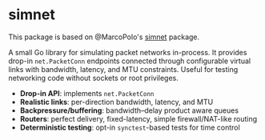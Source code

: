 # simnet

This package is based on @MarcoPolo's [simnet](https://github.com/marcopolo/simnet) package.

A small Go library for simulating packet networks in-process. It provides
drop-in `net.PacketConn` endpoints connected through configurable virtual links
with bandwidth, latency, and MTU constraints. Useful for testing networking code
without sockets or root privileges.

- **Drop-in API**: implements `net.PacketConn`
- **Realistic links**: per-direction bandwidth, latency, and MTU
- **Backpressure/buffering**: bandwidth–delay product aware queues
- **Routers**: perfect delivery, fixed-latency, simple firewall/NAT-like routing
- **Deterministic testing**: opt-in `synctest`-based tests for time control


